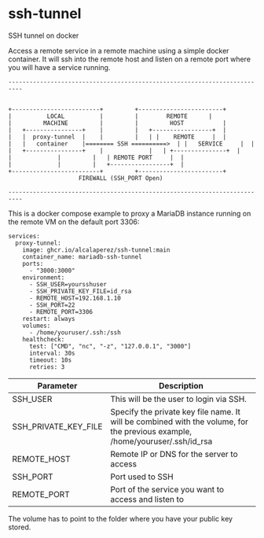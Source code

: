 # ssh-tunnel

SSH tunnel on docker

Access a remote service in a remote machine using a simple docker container. It will ssh into the remote host and listen on a remote port where you will have a service running.

```
--------------------------------------------------------------------------

               		             
+-------------------------+		    +------------------------+	
|          LOCAL    	  |		    |        REMOTE	     |
|         MACHINE     	  |		    |	      HOST           |
|   +----------------+	  |		    |   +-----------------+  |
|   |  proxy-tunnel  |	  |		    |   | |    REMOTE     |  |
|   |	container    |======== SSH ==========>  | |   SERVICE     |  |
|   +----------------+	  |	            |   | +---------------+  |
|			  |		    |	| REMOTE PORT	  |  |
|			  |		    |	+-----------------+  |
+-------------------------+		    +------------------------+
				    FIREWALL (SSH_PORT Open)

--------------------------------------------------------------------------
```

This is a docker compose example to proxy a MariaDB instance running on the remote VM on the default port 3306:

```
services:
  proxy-tunnel:
    image: ghcr.io/alcalaperez/ssh-tunnel:main
    container_name: mariadb-ssh-tunnel
    ports:
      - "3000:3000"
    environment:
      - SSH_USER=yoursshuser
      - SSH_PRIVATE_KEY_FILE=id_rsa
      - REMOTE_HOST=192.168.1.10
      - SSH_PORT=22
      - REMOTE_PORT=3306
    restart: always
    volumes:
      - /home/youruser/.ssh:/ssh
    healthcheck:
      test: ["CMD", "nc", "-z", "127.0.0.1", "3000"]
      interval: 30s
      timeout: 10s
      retries: 3
```

| Parameter     | Description   |
| ------------- | ------------- |
| SSH_USER 		| This will be the user to login via SSH.  |
| SSH_PRIVATE_KEY_FILE   | Specify the private key file name. It will be combined with the volume, for the previous example, /home/youruser/.ssh/id_rsa |
| REMOTE_HOST   | Remote IP or DNS for the server to access |
| SSH_PORT      | Port used to SSH |
| REMOTE_PORT   | Port of the service you want to access and listen to |

The volume has to point to the folder where you have your public key stored.
